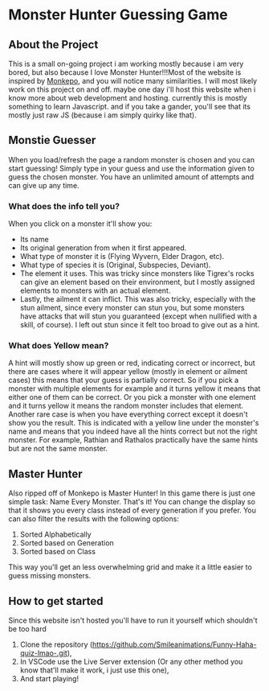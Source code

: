 # Monster Hunter Guessing Game

## About the Project
This is a small on-going project i am working mostly because i am very bored, but also because I love Monster Hunter!!!Most of the website is inspired by [Monkepo](https://monkepo.online/), and you will notice many similarities. I will most likely work on this project on and off. maybe one day i'll host this website when i know more about web development and hosting. currently this is mostly something to learn Javascript. and if you take a gander, you'll see that its mostly just raw JS (because i am simply quirky like that). 

## Monstie Guesser
When you load/refresh the page a random monster is chosen and you can start guessing! Simply type in your guess and use the information given to guess the chosen monster. You have an unlimited amount of attempts and can give up any time. 

   ### What does the info tell you?
   When you click on a monster it'll show you:
   - Its name
   - Its original generation from when it first appeared.
   - What type of monster it is (Flying Wyvern, Elder Dragon, etc).
   - What type of species it is (Original, Subspecies, Deviant).
   - The element it uses. This was tricky since monsters like Tigrex's rocks can give an element based on their environment, but I mostly assigned elements to monsters with an actual element.
   - Lastly, the ailment it can inflict. This was also tricky, especially with the stun ailment, since every monster can stun you, but some monsters have attacks that will stun you guaranteed (except when nullified with a skill, of course). I left out stun since it felt too broad to give out as a hint.

   ### What does Yellow mean?
   A hint will mostly show up green or red, indicating correct or incorrect, but there are cases where it will appear yellow (mostly in element or ailment cases) this means that your guess is partially correct. So if you pick a monster with multiple elements for example and it turns yellow it means that either one of them can be correct. Or you pick a monster with one element and it turns yellow it means the random monster includes that element. 
   Another rare case is when you have everything correct except it doesn't show you the result. This is indicated with a yellow line under the monster's name and means that you indeed have all the hints correct but not the right monster. For example, Rathian and Rathalos practically have the same hints but are not the same monster.

## Master Hunter
Also ripped off of Monkepo is Master Hunter! In this game there is just one simple task: Name Every Monster. That's it! 
You can change the display so that it shows you every class instead of every generation if you prefer. You can also filter the results with the following options:
1. Sorted Alphabetically
2. Sorted based on Generation
3. Sorted based on Class

This way you'll get an less overwhelming grid and make it a little easier to guess missing monsters.

## How to get started
Since this website isn't hosted you'll have to run it yourself which shouldn't be too hard
1. Clone the repository (https://github.com/Smileanimations/Funny-Haha-quiz-lmao-.git),
2. In VSCode use the Live Server extension (Or any other method you know that'll make it work, i just use this one),
3. And start playing! 